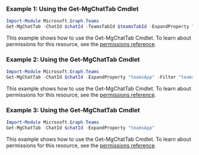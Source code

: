 ### Example 1: Using the Get-MgChatTab Cmdlet
```powershell
Import-Module Microsoft.Graph.Teams
Get-MgChatTab -ChatId $chatId -TeamsTabId $teamsTabId -ExpandProperty "teamsApp" 
```
This example shows how to use the Get-MgChatTab Cmdlet.
To learn about permissions for this resource, see the [permissions reference](/graph/permissions-reference).
### Example 2: Using the Get-MgChatTab Cmdlet
```powershell
Import-Module Microsoft.Graph.Teams
Get-MgChatTab -ChatId $chatId -ExpandProperty "teamsApp" -Filter "teamsApp/id eq 'com.microsoft.teamspace.tab.web'" 
```
This example shows how to use the Get-MgChatTab Cmdlet.
To learn about permissions for this resource, see the [permissions reference](/graph/permissions-reference).
### Example 3: Using the Get-MgChatTab Cmdlet
```powershell
Import-Module Microsoft.Graph.Teams
Get-MgChatTab -ChatId $chatId -ExpandProperty "teamsApp" 
```
This example shows how to use the Get-MgChatTab Cmdlet.
To learn about permissions for this resource, see the [permissions reference](/graph/permissions-reference).
